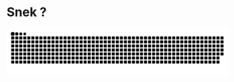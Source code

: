 # Snek ?

<picture>
  <source media="(prefers-color-scheme: dark)" srcset="https://raw.githubusercontent.com/penguspelp/penguspelp/output/github-contribution-grid-snake-dark.svg" />
  <source media="(prefers-color-scheme: light)" srcset="https://raw.githubusercontent.com/penguspelp/penguspelp/output/github-contribution-grid-snake.svg" />
  <img alt="github-contribution-grid-snake" src="https://raw.githubusercontent.com/penguspelp/penguspelp/output/github-contribution-grid-snake.svg" />
</picture>
